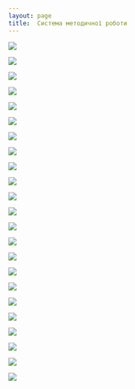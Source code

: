 ```yaml
---
layout: page
title:  Система методичної роботи
---
```

![](/assets/tiger-1429009189.jpg)

![](/assets/tiger-1429009276.jpg)

![](/assets/tiger-1429009308.jpg)

![](/assets/tiger-1429009368.jpg)

![](/assets/tiger-1429009387.jpg)

![](/assets/tiger-1429009451.jpg)

![](/assets/tiger-1429009475.jpg)

![](/assets/tiger-1429009556.jpg)

![](/assets/tiger-1429009639.jpg)

![](/assets/tiger-1429009808.jpg)

![](/assets/tiger-1429009880.jpg)

![](/assets/tiger-1429009907.jpg)

![](/assets/tiger-1429009928.jpg)

![](/assets/tiger-1429009958.jpg)

![](/assets/tiger-1429009979.jpg)

![](/assets/tiger-1429010003.jpg)

![](/assets/tiger-1429010025.jpg)

![](/assets/tiger-1429010049.jpg)

![](/assets/tiger-1429010075.jpg)

![](/assets/tiger-1429010127.jpg)

![](/assets/tiger-1429010153.jpg)

![](/assets/tiger-1429010187.jpg)

![](/assets/tiger-1429010210.jpg)